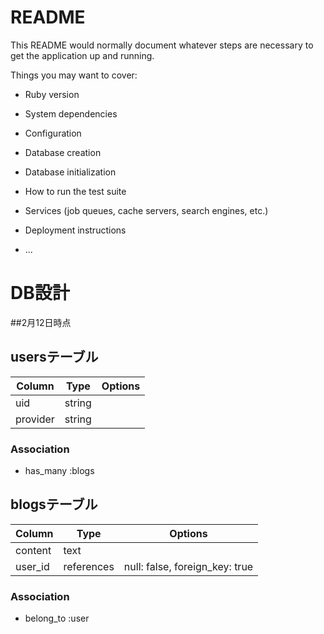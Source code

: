 # README

This README would normally document whatever steps are necessary to get the
application up and running.

Things you may want to cover:

* Ruby version

* System dependencies

* Configuration

* Database creation

* Database initialization

* How to run the test suite

* Services (job queues, cache servers, search engines, etc.)

* Deployment instructions

* ...

# DB設計
##2月12日時点

## usersテーブル
|Column|Type|Options|
|------|----|-------|
|uid|string||
|provider|string||

### Association
- has_many :blogs

## blogsテーブル
|Column|Type|Options|
|------|----|-------|
|content|text||
|user_id|references|null: false, foreign_key: true|

### Association
- belong_to :user
